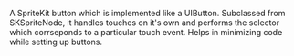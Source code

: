 A SpriteKit button which is implemented like a UIButton. Subclassed from SKSpriteNode, it handles touches on it's own and performs the selector which corrseponds to a particular touch event. Helps in minimizing code while setting up buttons. 

